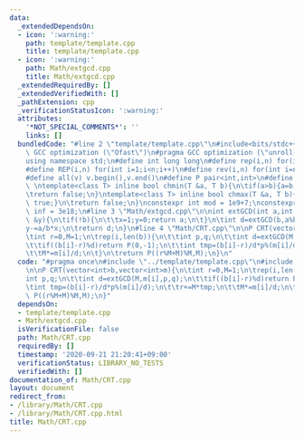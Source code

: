 ```yaml
---
data:
  _extendedDependsOn:
  - icon: ':warning:'
    path: template/template.cpp
    title: template/template.cpp
  - icon: ':warning:'
    path: Math/extgcd.cpp
    title: Math/extgcd.cpp
  _extendedRequiredBy: []
  _extendedVerifiedWith: []
  _pathExtension: cpp
  _verificationStatusIcon: ':warning:'
  attributes:
    '*NOT_SPECIAL_COMMENTS*': ''
    links: []
  bundledCode: "#line 2 \"template/template.cpp\"\n#include<bits/stdc++.h>\n#pragma\
    \ GCC optimization (\"Ofast\")\n#pragma GCC optimization (\"unroll-loops\")\n\
    using namespace std;\n#define int long long\n#define rep(i,n) for(int i=0;i<n;i++)\n\
    #define REP(i,n) for(int i=1;i<n;i++)\n#define rev(i,n) for(int i=n-1;i>=0;i--)\n\
    #define all(v) v.begin(),v.end()\n#define P pair<int,int>\n#define len(s) (int)s.size()\n\
    \ \ntemplate<class T> inline bool chmin(T &a, T b){\n\tif(a>b){a=b;return true;}\n\
    \treturn false;\n}\ntemplate<class T> inline bool chmax(T &a, T b){\n\tif(a<b){a=b;return\
    \ true;}\n\treturn false;\n}\nconstexpr int mod = 1e9+7;\nconstexpr long long\
    \ inf = 3e18;\n#line 3 \"Math/extgcd.cpp\"\n\nint extGCD(int a,int b,int &x,int\
    \ &y){\n\tif(!b){\n\t\tx=1;y=0;return a;\n\t}\n\tint d=extGCD(b,a%b,y,x);\n\t\
    y-=a/b*x;\n\treturn d;\n}\n#line 4 \"Math/CRT.cpp\"\n\nP CRT(vector<int>b,vector<int>m){\n\
    \tint r=0,M=1;\n\trep(i,len(b)){\n\t\tint p,q;\n\t\tint d=extGCD(M,m[i],p,q);\n\
    \t\tif((b[i]-r)%d)return P(0,-1);\n\t\tint tmp=(b[i]-r)/d*p%(m[i]/d);\n\t\tr+=M*tmp;\n\
    \t\tM*=m[i]/d;\n\t}\n\treturn P((r%M+M)%M,M);\n}\n"
  code: "#pragma once\n#include \"../template/template.cpp\"\n#include \"extgcd.cpp\"\
    \n\nP CRT(vector<int>b,vector<int>m){\n\tint r=0,M=1;\n\trep(i,len(b)){\n\t\t\
    int p,q;\n\t\tint d=extGCD(M,m[i],p,q);\n\t\tif((b[i]-r)%d)return P(0,-1);\n\t\
    \tint tmp=(b[i]-r)/d*p%(m[i]/d);\n\t\tr+=M*tmp;\n\t\tM*=m[i]/d;\n\t}\n\treturn\
    \ P((r%M+M)%M,M);\n}"
  dependsOn:
  - template/template.cpp
  - Math/extgcd.cpp
  isVerificationFile: false
  path: Math/CRT.cpp
  requiredBy: []
  timestamp: '2020-09-21 21:20:41+09:00'
  verificationStatus: LIBRARY_NO_TESTS
  verifiedWith: []
documentation_of: Math/CRT.cpp
layout: document
redirect_from:
- /library/Math/CRT.cpp
- /library/Math/CRT.cpp.html
title: Math/CRT.cpp
---
```

